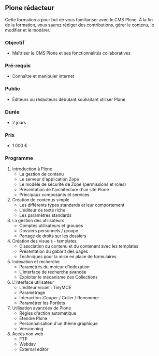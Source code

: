 ## Plone rédacteur
Cette formation a pour but de vous familiariser avec le CMS Plone. À la fin de la formation, vous saurez rédiger des contributions, gérer le contenu, le modifier et le modérer.

### Objectif
   * Maîtriser le CMS Plone et ses fonctionnalités collaboratives

### Pré-requis
   * Connaître et manipuler internet

### Public
  * Éditeurs ou rédacteurs débutant souhaitant utiliser Plone

### Durée
* 2 jours

### Prix
* 1 000 €

### Programme

1. Introduction à Plone
    * La gestion de contenu
    * Le serveur d'application Zope
    * Le modèle de sécurité de Zope (permissions et roles)
    * Présentation de l'architecture d'un site Plone
    * Principaux composants et services
2. Création de contenus simple
    * Les différents types standards et leur comportement
    * L'éditeur de texte riche
    * Les paramètres standards
3. La gestion des utilisateurs
    * Comptes utilisateurs et groupes
    * Dossiers personnels / groupe
    * Partage de droits sur les dossiers
4. Création des visuels - templates
    * Dissociation du contenu et du contenant avec les templates
    * Présentation du gabarit des pages
    * Techniques pour la mise en place de formulaires
5. Indexation et recherche
    * Paramètres du moteur d'indexation
    * L'interface de recherche avancée
    * Exploiter le mécanisme des Collections
6. L'interface utilisateur
    * L'éditeur visuel : TinyMCE
    * Paramétrage
    * Interaction :Couper / Coller / Renommer
    * Paramétrer les Portlets
7. Utilisation avancées de Plone
    * Règles d'action automatique
    * Étendre Plone
    * Personnalisation d'un thème graphique
    * Versionning
8. Accès non web
    * FTP
    * Webdav
    * External editor
